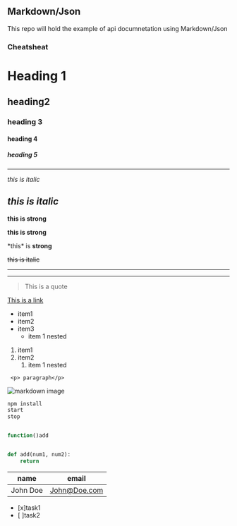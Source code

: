 ## Markdown/Json

This repo will hold the example of api documnetation using Markdown/Json

### Cheatsheat

<!-- headings -->
# Heading 1
## heading2
### heading 3
#### heading 4
##### heading 5
---
<!-- italics -->

*this is italic*

_this is italic_
---
<!-- strong -->

**this is strong**

__this is strong__

\*this\* is **strong** 

<!-- strikethrough -->

~~this is italic~~

<!-- horizontal rule -->

---
___

<!-- blockquote -->

> This is a quote

<!-- links -->

[This is a link](www.example.com "example.com")

<!-- unordered list -->

* item1
* item2
* item3
  * item 1 nested

<!-- ordered list -->
1. item1
2. item2
   1. item 1 nested

<!-- inline code block -->

` <p> paragraph</p>`

<!-- images -->

![markdown image](https://markdown-here.com/img/icon256.png)

<!-- githubmarkdown -->

<!-- dodevblocks -->

```bash
npm install
start
stop
```

```javascript

function()add

```

```python

def add(num1, num2):
    return

```

<!-- tables -->

|name|email|
|---|---|
|John Doe|John@Doe.com|

<!-- tsklist -->

* [x]task1
* [ ]task2

